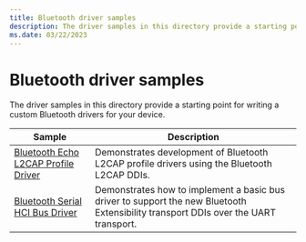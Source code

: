 ```yaml
---
title: Bluetooth driver samples
description: The driver samples in this directory provide a starting point for writing a custom Bluetooth driver for your device.
ms.date: 03/22/2023
---
```


# Bluetooth driver samples

The driver samples in this directory provide a starting point for writing a custom Bluetooth drivers for your device.

| Sample | Description |
| --- | --- |
| [Bluetooth Echo L2CAP Profile Driver](/samples/microsoft/windows-driver-samples/bluetooth-echo-l2cap-profile-driver) | Demonstrates development of Bluetooth L2CAP profile drivers using the Bluetooth L2CAP DDIs. |
| [Bluetooth Serial HCI Bus Driver](/samples/microsoft/windows-driver-samples/bluetooth-serial-hci-bus-driver) | Demonstrates how to implement a basic bus driver to support the new Bluetooth Extensibility transport DDIs over the UART transport. |
